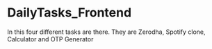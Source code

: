 # DailyTasks_Frontend
In this four different tasks are there. They are Zerodha, Spotify clone, Calculator and OTP Generator
